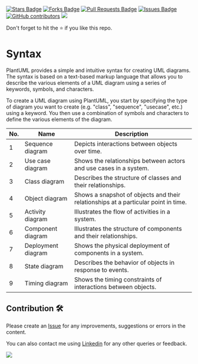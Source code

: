 <a href="https://github.com/drshahizan/software-engineering/stargazers"><img src="https://img.shields.io/github/stars/drshahizan/software-engineering" alt="Stars Badge"/></a>
<a href="https://github.com/drshahizan/software-engineering/network/members"><img src="https://img.shields.io/github/forks/drshahizan/software-engineering" alt="Forks Badge"/></a>
<a href="https://github.com/drshahizan/software-engineering/pulls"><img src="https://img.shields.io/github/issues-pr/drshahizan/software-engineering" alt="Pull Requests Badge"/></a>
<a href="https://github.com/drshahizan/software-engineering"><img src="https://img.shields.io/github/issues/drshahizan/software-engineering" alt="Issues Badge"/></a>
<a href="https://github.com/drshahizan/software-engineering/graphs/contributors"><img alt="GitHub contributors" src="https://img.shields.io/github/contributors/drshahizan/software-engineering?color=2b9348"></a>
![](https://visitor-badge.glitch.me/badge?page_id=drshahizan/software-engineering)

Don't forget to hit the :star: if you like this repo.

# Syntax
PlantUML provides a simple and intuitive syntax for creating UML diagrams. The syntax is based on a text-based markup language that allows you to describe the various elements of a UML diagram using a series of keywords, symbols, and characters.

To create a UML diagram using PlantUML, you start by specifying the type of diagram you want to create (e.g. "class", "sequence", "usecase", etc.) using a keyword. You then use a combination of symbols and characters to define the various elements of the diagram.

| No. | Name| Description|
| --- | -----------------| ----------------------------------|
| 1| Sequence diagram | Depicts interactions between objects over time. |
| 2| Use case diagram | Shows the relationships between actors and use cases in a system.|
| 3| Class diagram | Describes the structure of classes and their relationships.|
| 4| Object diagram| Shows a snapshot of objects and their relationships at a particular point in time. |
| 5| Activity diagram | Illustrates the flow of activities in a system.|
| 6| Component diagram| Illustrates the structure of components and their relationships.|
| 7| Deployment diagram| Shows the physical deployment of components in a system.|
| 8| State diagram | Describes the behavior of objects in response to events.|
| 9| Timing diagram| Shows the timing constraints of interactions between objects.|

## Contribution 🛠️
Please create an [Issue](https://github.com/drshahizan/software-engineering/issues) for any improvements, suggestions or errors in the content.

You can also contact me using [Linkedin](https://www.linkedin.com/in/drshahizan/) for any other queries or feedback.

![](https://visitor-badge.glitch.me/badge?page_id=drshahizan)

